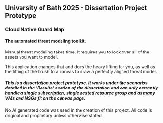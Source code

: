 ## University of Bath 2025 - Dissertation Project Prototype
### Cloud Native Guard Map
#### The automated threat modeling toolkit.

Manual threat modeling takes time. It requires you to look over all of the assets you want to model.

This application changes that and does the heavy lifting for you, as well as the lifting of the brush to a canvas to draw a perfectly aligned threat model.

##### This is a dissertation project prototype. It works under the scenarios detailed in the 'Results' section of the dissertation and can only currently handle a single subscription, single nested resource group and as many VMs and NSGs fit on the canvas page.

No AI generated code was used in the creation of this project. All code is original and proprietary unless otherwise stated.
